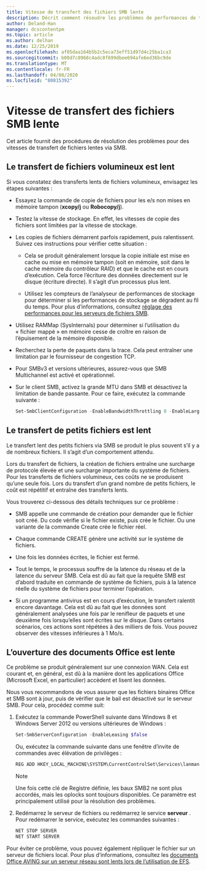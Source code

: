 ```yaml
---
title: Vitesse de transfert des fichiers SMB lente
description: Décrit comment résoudre les problèmes de performances de transfert de fichiers SMB.
author: Deland-Han
manager: dcscontentpm
ms.topic: article
ms.author: delhan
ms.date: 12/25/2019
ms.openlocfilehash: af05daa164b5b2c5eca73eff51d97d4c25ba1ca3
ms.sourcegitcommit: b00d7c8968c4adc8f699dbee694afe6ed36bc9de
ms.translationtype: MT
ms.contentlocale: fr-FR
ms.lasthandoff: 04/08/2020
ms.locfileid: "80815392"
---
```

# <a name="slow-smb-files-transfer-speed"></a>Vitesse de transfert des fichiers SMB lente

Cet article fournit des procédures de résolution des problèmes pour des vitesses de transfert de fichiers lentes via SMB.

## <a name="large-file-transfer-is-slow"></a>Le transfert de fichiers volumineux est lent

Si vous constatez des transferts lents de fichiers volumineux, envisagez les étapes suivantes :

- Essayez la commande de copie de fichiers pour les e/s non mises en mémoire tampon (**xcopy/j** ou **Robocopy/j**).

- Testez la vitesse de stockage. En effet, les vitesses de copie des fichiers sont limitées par la vitesse de stockage.

- Les copies de fichiers démarrent parfois rapidement, puis ralentissent. Suivez ces instructions pour vérifier cette situation :
    
  - Cela se produit généralement lorsque la copie initiale est mise en cache ou mise en mémoire tampon (soit en mémoire, soit dans le cache mémoire du contrôleur RAID) et que le cache est en cours d’exécution. Cela force l’écriture des données directement sur le disque (écriture directe). Il s’agit d’un processus plus lent.
    
  - Utilisez les compteurs de l’analyseur de performances de stockage pour déterminer si les performances de stockage se dégradent au fil du temps. Pour plus d’informations, consultez [réglage des performances pour les serveurs de fichiers SMB](https://docs.microsoft.com/windows-server/administration/performance-tuning/role/file-server/smb-file-server).

- Utilisez RAMMap (SysInternals) pour déterminer si l’utilisation du « fichier mappé » en mémoire cesse de croître en raison de l’épuisement de la mémoire disponible.

- Recherchez la perte de paquets dans la trace. Cela peut entraîner une limitation par le fournisseur de congestion TCP.

- Pour SMBv3 et versions ultérieures, assurez-vous que SMB Multichannel est activé et opérationnel.

- Sur le client SMB, activez la grande MTU dans SMB et désactivez la limitation de bande passante. Pour ce faire, exécutez la commande suivante :  
  
  ```PowerShell
  Set-SmbClientConfiguration -EnableBandwidthThrottling 0 -EnableLargeMtu 1
  ```

## <a name="small-file-transfer-is-slow"></a>Le transfert de petits fichiers est lent

Le transfert lent des petits fichiers via SMB se produit le plus souvent s’il y a de nombreux fichiers. Il s’agit d’un comportement attendu.

Lors du transfert de fichiers, la création de fichiers entraîne une surcharge de protocole élevée et une surcharge importante du système de fichiers. Pour les transferts de fichiers volumineux, ces coûts ne se produisent qu’une seule fois. Lors du transfert d’un grand nombre de petits fichiers, le coût est répétitif et entraîne des transferts lents.

Vous trouverez ci-dessous des détails techniques sur ce problème :

- SMB appelle une commande de création pour demander que le fichier soit créé. Du code vérifie si le fichier existe, puis crée le fichier. Ou une variante de la commande Create crée le fichier réel.

- Chaque commande CREATE génère une activité sur le système de fichiers.

- Une fois les données écrites, le fichier est fermé.

- Tout le temps, le processus souffre de la latence du réseau et de la latence du serveur SMB. Cela est dû au fait que la requête SMB est d’abord traduite en commande de système de fichiers, puis à la latence réelle du système de fichiers pour terminer l’opération.

- Si un programme antivirus est en cours d’exécution, le transfert ralentit encore davantage. Cela est dû au fait que les données sont généralement analysées une fois par le renifleur de paquets et une deuxième fois lorsqu’elles sont écrites sur le disque. Dans certains scénarios, ces actions sont répétées à des milliers de fois. Vous pouvez observer des vitesses inférieures à 1 Mo/s.

## <a name="opening-office-documents-is-slow"></a>L’ouverture des documents Office est lente

Ce problème se produit généralement sur une connexion WAN. Cela est courant et, en général, est dû à la manière dont les applications Office (Microsoft Excel, en particulier) accèdent et lisent les données.

Nous vous recommandons de vous assurer que les fichiers binaires Office et SMB sont à jour, puis de vérifier que le bail est désactivé sur le serveur SMB. Pour cela, procédez comme suit:
   
1. Exécutez la commande PowerShell suivante dans Windows 8 et Windows Server 2012 ou versions ultérieures de Windows :
      
   ```PowerShell
   Set-SmbServerConfiguration -EnableLeasing $false  
   ```
      
   Ou, exécutez la commande suivante dans une fenêtre d’invite de commandes avec élévation de privilèges :  

   ```cmd
   REG ADD HKEY_LOCAL_MACHINE\SYSTEM\CurrentControlSet\Services\lanmanserver\parameters /v DisableLeasing /t REG\_DWORD /d 1 /f  
   ```
      
   > [!NOTE]
   > Une fois cette clé de Registre définie, les baux SMB2 ne sont plus accordés, mais les oplocks sont toujours disponibles. Ce paramètre est principalement utilisé pour la résolution des problèmes.
    
2. Redémarrez le serveur de fichiers ou redémarrez le service **serveur** . Pour redémarrer le service, exécutez les commandes suivantes :

   ```cmd  
   NET STOP SERVER 
   NET START SERVER
   ```

Pour éviter ce problème, vous pouvez également répliquer le fichier sur un serveur de fichiers local. Pour plus d’informations, consultez les [documents Office AVING sur un serveur réseau sont lents lors de l’utilisation de EFS](https://docs.microsoft.com/office/troubleshoot/office/saving-file-to-network-server-slow).
